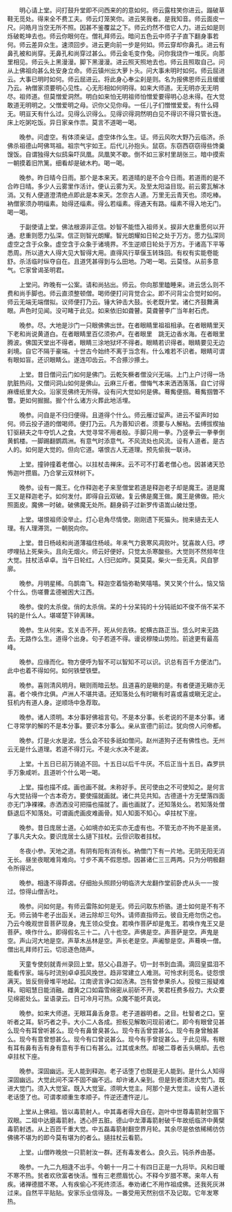 <!-- { "loadSidebar": true } -->
　　明心请上堂。问打鼓升堂即不问西来的的意如何。师云露柱笑你进云。蹋破草鞋无觅处。得来全不费工夫。师云灯笼笑你。进云笑我者。是我知音。师云面皮一尺。问皓月当空无所不照。因甚不鉴覆盆之下。师云灼然不借它人力。进云如是则烁破乾坤去也。师云你眼何在。僧礼拜师云。暗问五色云中师子子直下翻身事若何。师云差异众生。速须回步。进云更向前一步是何如。师云穿却你鼻孔。进云有鼻孔被和尚穿。无鼻孔和尚穿过甚么。师云金毛变作兔。问你我烧作一堆灰。向那里相见。师云头上黑漫漫。脚下黑漫漫。进云照天照地去也。师云且照取自己。问从上佛祖向甚么处安身立命。师云镇州出大萝卜头。问大事未明时如何。师云屈进云。大事已明时如何。师云屈进云。将此身心奉尘刹是则。名为报佛恩师云且缓缓乃云。衲僧家须要明心见性。心无形相如何明得。如来大师道。无无明亦无无明尽。祖师道。但莫憎爱洞然。明白如来怕无明祖师怕憎爱要得明心总未得。在大觉敢道无明明之。父憎爱明之母。识你父见你母。一任儿子们憎憎爱爱。有什么碍无。明亘天有什么过。见得么识得么。见得识得洞然明白见不得识不得只管长连。床上吃粥吃饭。异日家亲作祟。莫言不道喝一喝。

　　晚参。问虚空。有体须亲证。虚空体作么生。证。师云风吹大野乃云临济。杀佛杀祖德山呵佛骂祖。祖宗气宇如王。后代儿孙抱头。鼠窃。东窃西窃窃得些馋羹馊饭。自谓独得大似鸱枭吓凤凰。凤凰笑不歇。倒不如三家村里胡张三。暗中摸索一朝摸着旧笊篱。细看却是破木杓。喝一喝。

　　晚参。昨日晴今日雨。那个是本来天。若道晴的是不合今日雨。若道雨的是不合昨日晴。多少人云雾里作活计。便认云雾为天。及至太阳溢目现。前云雾瓦解冰消。又有人便道澄清绝点即此是本来天。怎奈古人道。万里无云青天也。须吃棒。衲僧家须办明缁素。始得还缁素。得么若缁素。得通天有路。缁素不得入地无门。喝一喝。

　　于副使请上堂。佛法根源非正信。妙智不能悟入祖师关。捩非大悲重愿何以开通。悲重则愿力弘深。信正则智光朗耀。智光朗耀如日轮之处于万方。愿力弘深同虚空之含于众象。虚空含于众象于诸境界。不生逆顺日轮处于万方。于诸高下平等悉周。所以道大人得大见大智得大用。直得风行草偃玉转珠回。有权有实能卷能舒。杀活临时纵夺自在。且道凭甚得到与么田地。乃喝一喝。云莫怪。从前多意气。它家曾谒圣明君。

　　上堂问。昨晚有一公案。请和尚拈出。师云。你向那里瞌睡来。进云恁么则不费和尚手脚也。师云直须整顿僧。喝师便打问背觉合尘。即不问背尘合觉时如何。师云无端无端僧拟。议师便打乃云。锤大钟击大鼓。长老既升堂。诸仁齐鼓舞满眼。声色时见闻。没可睹于此见。如来依旧如聋瞽。莫聋瞽李广当年射石虎。

　　晚参。尽。大地是沙门一只眼佛佛出世。在者眼睛里祖祖相承。在者眼睛里天下老和尚说黄道白。在者眼睛里百亿须弥卢。在者眼里　跳无边香水海。在者眼里腾波。佛国天堂出不得者。眼睛三涂地狱坏不得者。眼睛若识得者。眼睛要见无边刹境。自它不隔于豪端。十世古今始终不离于当念有。什么难若不识者。眼睛可谓有眼如盲。还识眼睛么。遂连叩齿云。不合攃沙攃土。

　　上堂。昔日僧问云门如何是佛门。云乾矢橛者僧没兴无端。上门上户讨得一场肮脏热闷。又僧问洞山如何是佛山。云麻三斤者。僧悔气本来洒洒落落。自亡讨得麻缠纸里大众。沿家觅佛终无所得。设有问大觉如何是佛。蓦觜便掴。蓦觜掴瞥不瞥。更如何掘掘。掘个什么诸方火葬此地活埋。

　　晚参。问自是不归归便得。且道得个什么。师云雁过留声。进云不留声时如何。师云投子道的僧喝师。便打乃云。凡为善知识者。须要与人解粘。去缚拔楔抽钉驱耕夫之牛夺饥人之食。大觉寻常不用者般。手脚只用一拳。乃竖拳云一拳拳倒黄鹤楼。一脚踢翻鹦鹉洲。有意气时添意气。不风流处也风流。设有人道者。是古人的。如何是大觉的。但向它道。堪恨古人无道理。预先偷我一联诗。

　　上堂。撞钟撞着老僧心。以拄杖击禅床。云不可不打着老僧心也。因甚诸天恐怖迦叶攒眉。乃合掌云双林树下。

　　晚参。设有一魔王。化作释迦老子来至僧堂若道是释迦老子却是魔王。道是魔王又是释迦老子。如何发付。即得自云双破。复云佛是魔王做。魔王是佛做。把火照面皮。魔佛一时破。破佛魔无处所。翻身鹞子过新罗传语嵩山破灶堕。

　　上堂。堪恨祖师没举止。灯心皂角尽情使。刚刚遗下死猫头。抛来擿去无人理。有人理滞货。一朝脱向你。

　　上堂。昔日杨岐和尚道薄福住杨岐。年来气力衰寒风凋败叶。犹喜故人归。啰啰哩拈上死柴头。且向无烟火。师云好便好。只觉太杀寒酸些。大觉则不然频年住大觉。拄杖活卓卓。当午日轮红。人归已如昨。莫莫莫。柴火一些无真。风自寥廓。

　　晚参。月明星稀。乌鹊南飞。释迦空着恼弥勒笑嘻嘻。笑又笑个什么。恼又恼个什么。伤嗟曹孟德被困大江西。

　　晚参。俊的太杀俊。俏的太杀俏。呆的十分呆钝的十分钝祇如不俊不俏不呆不钝的是什么人。堪嗟楚下钟离昧。

　　晚参。生从何来。玄关击不开。死从何去铁。蛇横古路正当。恁么时来无路去。无路作么生。道得个出身。句子若道不得。谩说穆陵山势险。前途更有最高峰。

　　晚参。应缘而化。物方便呼为智不可以智知不可以识。识总有百千方便法门。此中也着不得如何。如何铁壁铁壁。

　　晚参。喜则清风明月。瞋则雨暗云愁。且道喜的是瞋的是。有者便道无瞋亦无喜。者个唤作北俱。卢洲人不堪共语。还知落处么有时瞋有时喜或喜或瞋无定止。狂机内有道人身。逆顺场中急荐取。

　　晚参。诸人须明。本分事好佛祖言句。不是本分事。长老说的不是本分事。诸仁寻常学的解的不是本分事。要识本分事么。亲从宣德门前过。犹向傍人问帝都。

　　晚参。灯是火水是波。恁么会不较多祇如僧问。赵州道狗子还有佛性也。无州云无是什么道理。若道不得灯元。不是火水决不是波。

　　上堂。十五日已前万骑追不回。十五日以后千牛厌。不后正当十五日。森罗拱手万象咸听。且道听个什么喝一喝。

　　上堂。描也描不成。画也画不就。未称好手。民可使由之不可使知之。是何言与大觉拈得一个古本奇方。要使描就画就。诸仁共见共知。古德道十方无壁落四面亦无门净裸裸。赤洒洒没可把描也描就了。画也画就了。还知落处么。若知落处僧繇退后不知落处。可谓画虎画皮难画骨。知人知面不知心。卓拄杖下座。

　　晚参。昔日庞居士道。心如境亦如无实亦无虚有也。不管无亦不拘不是圣贤。了事凡夫大众。要识庞居士么擿下拄杖。云但识取者拄杖。

　　冬夜小参。天地之道。有阴有阳有消有长。衲僧门下有一片地。无阴无阳无消无长。昼坐夜眠难背难向。寸步不离不假思想。因甚诸仁三三两两。只为分明极翻令所得迟。

　　晚参。相逢不得莽卤。仔细抬头照顾分明临济大龙翻作堂前卧虎从头一一按过。惊得山僧舌吐。

　　晚参。问如何是。有师云雷陈如何是无。师云问取东桥骆。道士如何是不有不无。师云骑牛老子出函关。进云除却三句外。请师直指师云。彼自无疮勿伤之也。乃云今晚观世音菩萨现身。鬼王领众受食。若唤作菩萨却是鬼王。若唤作鬼王又是菩萨。唤作什么。即得假名三十二。八十也空。声佛是空。声菩萨是空。声鬼是空。声山河大地是空。声草木丛林是空。声长老是空。声阇黎是空。声蓦唤一僧。僧出礼拜师打云。切忌逐色随声。

　　天童专使刻就青州录回上堂。慈父心县游子。切一封书到血滴。滴回皇揾泪不能看传家。端与时流别卓卓孤风挽世。趋非常建立人难测。可怜求利觅名。徒怨恨满天。皆反侧骨堆平地起。江南谤言诤口如汤沸。岂有曾参果杀人。投梭三报疑难释。昭昭慧日能消融。雌黄之口如霜雪绵密从前斫不开。笑君枉费多般力。大众要见绵密处么。呈语录云。日可冷月可热。众魔不能坏真说。

　　晚参。如来大师道。无眼耳鼻舌身意。老子道器明者。之目。杜智者之口。窒听者之耳。斩巧者之手。大小二人各成。担板见解敢问现前诸仁。即今有眼曾见甚么现今有耳曾听甚么。现今有鼻曾臭甚么。现今有舌曾尝甚么。现今有身曾触甚么。现今有意曾想甚么。现今有口曾说甚么。现今有手曾捉甚么。于此见得。有眼有耳有鼻有舌有身有意有手有口有甚么。过其或未然。却被二尊者舌头瞒却。去也卓拄杖下座。

　　晚参。深固幽远。无人能到释迦。老子话堕了也既是无人能到。是什么人知得深固幽远。大觉此间不深不固不幽不远。却许诸人亲到。但是到者须进大觉门。既进大觉门。须入大觉室。既入大觉室。须明大觉主。阿那个是大觉主。设有人道长老话堕了也。可谓孝顺重生孝顺子。忤逆还遭忤逆儿。

　　上堂从上佛祖。皆以毒箭射人。中其毒者得大自在。迦叶中世尊毒箭射空眉下双眼。二祖中达磨毒箭射。透心肝五脏。德山中龙潭毒箭射破千年故纸临济中黄檗毒箭射透。从上百匝千重大觉。中五磊毒箭射翻空界月轮。其余尽是依依稀稀彷仿佛彿不堪为的即今莫有堪为的者么。擿拄杖云看箭。

　　上堂。山僧昨晚放一只箭射汝一群。还有毒发者么。良久云。钝杀养由基。

　　晚参。一九二九相逢不出手。今朝十一月二十有四日正是一九将毕。风和日暖不寒不热。贫者欢欣富者快活。惟有三老攒眉忧心。不释今岁腊不寒。来年人有疾。诸禅德腊不寒。人有疾偷心不死终须活。奉劝诸仁不用作祖成佛。还我死灰淋过来。自然平平贴贴。安家乐业信得及。一番受用天然别信不及记取。它年发寒热。

